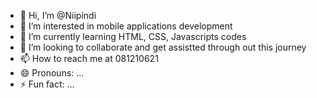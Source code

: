 - 👋 Hi, I’m @Niipindi
- 👀 I’m interested in mobile applications development
- 🌱 I’m currently learning HTML, CSS, Javascripts codes
- 💞️ I’m looking to collaborate and get assistted through out this journey
- 📫 How to reach me at 081210621
- 😄 Pronouns: ...
- ⚡ Fun fact: ...

<!---
Niipindi/Niipindi is a ✨ special ✨ repository because its `README.md` (this file) appears on your GitHub profile.
You can click the Preview link to take a look at your changes.
--->
